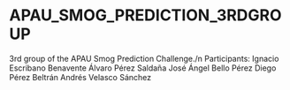 # APAU_SMOG_PREDICTION_3RDGROUP
3rd group of the APAU Smog Prediction Challenge./n
Participants:
Ignacio Escribano Benavente
Álvaro Pérez Saldaña
José Ángel Bello Pérez
Diego Pérez Beltrán
Andrés Velasco Sánchez
